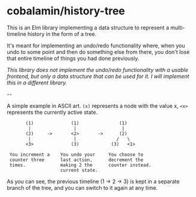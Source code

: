 # cobalamin/history-tree

This is an Elm library implementing a data structure to represent a multi-timeline history in the form of a tree.

It's meant for implementing an undo/redo functionality where, when you undo to some point and then do something else from there, you don't lose that entire timeline of things you had done previously.

*This library does not implement the undo/redo functionality with a usable frontend, but only a data structure that can be used for it. I will implement this in a different library.*

--

A simple example in ASCII art. `(x)` represents a node with the value x, `<x>` represents the currently active state.

```
       (1)              (1)               (1)
        |                |                 |
       (2)     ->       <2>       ->      (2)
        |                |               /   \ 
       <3>              (3)            (3)   <1>

 You increment a    You undo your     You choose to
 counter three      last action,      decrement the
 times.             making 2 the      counter instead.
                    current state.   
```

As you can see, the previous timeline (1 -> 2 -> 3) is kept in a separate branch of the tree, and you can switch to it again at any time.
